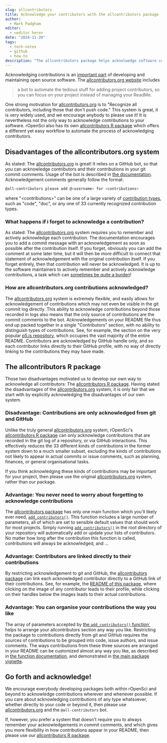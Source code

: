 ```yaml
---
slug: allcontributors
title: Acknowledge your contributors with the allcontributors package
author:
  - Mark Padgham
editor:
  - <editor here>
date: "2024-11-20"
tags:
  - tech-notes
  - github
  - how-to
description: "The allcontributors package helps acknolwedge software contributions"
---
```


Acknowledging contributions is an [important
part](https://devguide.ropensci.org/maintenance_collaboration.html#attributions)
of developing and maintaining open source software.
The [allcontributors.org website](https://allcontributors.org/) includes

> a bot to automate the tedious stuff for adding project contributors, so you
> can focus on your project instead of managing your ReadMe.

One strong motivation for [allcontributors.org](https://allcontributors.org) is to "Recognize all contributors, including those that don't push code."
This system is great, it is very widely used, and we encourage anybody to please use it!
It is nevertheless not the only way to acknowledge contributions to your software.
rOpenSci also has its own [allcontributors R package](https://docs.ropensci.org/allcontributors/) which offers a different yet easy workflow to automate the process of acknowledging contributors.

## Disadvantages of the allcontributors.org system

As stated: The [allcontributors.org](https://allcontributors.org) is great! It relies on a GitHub bot, so that you can acknowledge contributors and their contributions in your git commit comments.
Usage of the bot is described in [the documentation](https://allcontributors.org/docs/en/bot/usage).
Acknowledgement comments generally follow the format:

```bash
@all-contributors please add @<username> for <contributions>
```
where "\<contributions\>" can be one of a large variety of [contribution types](https://allcontributors.org/docs/en/emoji-key), such as "code", "doc", or any one of 33 currently recognized contribution types.

### What happens if i forget to acknowledge a contribution?

As stated: The [allcontributors.org](https://allcontributors.org) system requires you to remember and actively acknowledge each contribution.
The documentation encourages you to add a commit message with an acknowledgement as soon as possible after the contribution itself.
If you forget, obviously you can add the comment at some later time, but it will then be more difficult to connect that statement of acknowledgement with the original contribution itself.
If you forget entirely, then that contribution will never be acknowledged.
It is up to the software maintainers to actively remember and actively acknowledge contributions, a task which can [sometimes be quite a burden](https://ropensci.org/blog/2023/02/07/what-does-it-mean-to-maintain-a-package/)!

### How are allcontributors.org contributions acknowledged?

The [allcontributors.org](https://allcontributors.org) system is extremely flexible, and easily allows for acknowledgement of contributions which may not even be visible in the git commit log directly.
This ability to acknowledge contributions beyond those recorded in logs also means that the only source of contributions are the commit comments to the bot.
Acknowledgements on your README file thus end up packed together in a single "Contributors" section, with no ability to distinguish types of contributions.
See, for example, the section on the very popular [p5.js repository](https://github.com/processing/p5.js?tab=readme-ov-file#contributors), which occupies the vast majority of the entire README.
Contributors are acknowledged by GitHub handle only, and so each contributor links directly to their GitHub profile, with no way of directly linking to the contributions they may have made.

## The allcontributors R package

Those two disadvantages motivated us to develop our own way to acknowledge all contributors: The [allcontributors R package](https://docs.ropensci.org/allcontributors/).
Having stated the disadvantages of the [allcontributors.org](https://allcontributors.org) system, it is only fair that we start with by explicitly acknowledging the disadvantages of our own system.

### Disadvantage: Contributions are only acknowledged from git and GitHub

Unlike the truly general [allcontributors.org](https://allcontributors.org) system, rOpenSci's [allcontributors R package](https://docs.ropensci.org/allcontributors/) can only acknowledge contributions that are recorded in the git log of a repository, or via GitHub interactions.
This effectively reduces the 33 different kinds of contributions in the former system down to a much smaller subset, excluding the kinds of contributions not likely to appear in actual commits or issue comments, such as planning, finances, or general organisational tasks.

If you think acknowledging these kinds of contributions may be important for your project, then please use the original [allcontributors.org](https://allcontributors.org) system, rather than our package.

### Advantage: You never need to worry about forgetting to acknowledge contributions

The [allcontributors package](https://docs.ropensci.org/allcontributors/) has only one main function which you'll likely ever need, [`add_contributors()`](https://docs.ropensci.org/allcontributors/reference/add_contributors.html). This function includes a large number of parameters, all of which are set to sensible default values that should work for most projects.
Simply running [`add_contributors()`](https://docs.ropensci.org/allcontributors/reference/add_contributors.html) in the root directory of your repository will automatically add or update your lists of contributors.
No matter how long after the contribution this function is called, contributions will always be acknowledged, and ... 

### Advantage: Contributors are linked directly to their contributions

By restricting acknowledgement to git and GitHub, the [allcontributors package](https://docs.ropensci.org/allcontributors/) can link each acknowledged contributor directly to a GitHub link of their contributions.
See, for example, the [README of this package](https://github.com/ropensci/allcontributors/?tab=readme-ov-file#contributors), where clicking on the image of any contributor leads to their profile, while clicking on their handles below the images leads to their actual contributions.

### Advantage: You can organise your contributions the way you like

The array of parameters accepted by [the `add_contributors()` function`](https://docs.ropensci.org/allcontributors/reference/add_contributors.html) helps to arrange your allcontributors section any way you like.
Restricting the package to contributions directly from git and GitHub requires the sources of contributions to be grouped into code, issue authors, and issue comments.
The ways contributions from these three sources are arranged in your README can be customized almost any way you like, as described in [the function documentation](https://docs.ropensci.org/allcontributors/reference/add_contributors.html), and demonstrated in [the main package vignette](https://docs.ropensci.org/allcontributors/articles/allcontributors.html).

## Go forth and acknowledge!

We encourage everybody developing packages both within rOpenSci and beyond to acknowledge contributions wherever and whenever possible.
If you care about acknowledging contributions of any type whatsoever, whether directly to your code or beyond it, then please use [allcontributors.org](https://allcontributors.org) and the `@all-contributors` bot.

If, however, you prefer a system that doesn't require you to always remember your acknowledgements in commit comments, and which gives you more flexibility in how contributions appear in your README, then please use our [allcontributors R package](https://docs.ropensci.org/allcontributors/).
